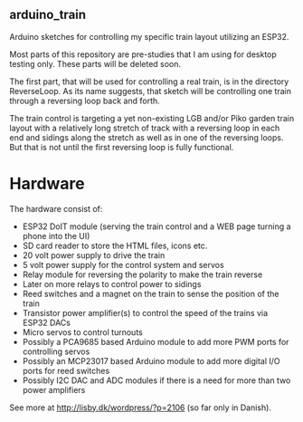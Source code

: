 ## arduino_train
Arduino sketches for controlling my specific train layout utilizing an ESP32.

Most parts of this repository are pre-studies that I am using for desktop testing only. These parts will be deleted soon.

The first part, that will be used for controlling a real train, is in the directory ReverseLoop. As its name suggests, that sketch will be controlling one train through a reversing loop back and forth.
              
The train control is targeting a yet non-existing LGB and/or Piko garden train layout with a relatively long stretch of track with a reversing loop in each end and sidings along the stretch as well as in one of the reversing loops. But that is not until the first reversing loop is fully functional.

# Hardware

The hardware consist of:
  - ESP32 DoIT module (serving the train control and a WEB page turning a phone into the UI)
  - SD card reader to store the HTML files, icons etc.
  - 20 volt power supply to drive the train
  - 5 volt power supply for the control system and servos
  - Relay module for reversing the polarity to make the train reverse
  - Later on more relays to control power to sidings
  - Reed switches and a magnet on the train to sense the position of the train
  - Transistor power amplifier(s) to control the speed of the trains via ESP32 DACs
  - Micro servos to control turnouts
  - Possibly a PCA9685 based Arduino module to add more PWM ports for controlling servos
  - Possibly an MCP23017 based Arduino module to add more digital I/O ports for reed switches
  - Possibly I2C DAC and ADC modules if there is a need for more than two power amplifiers

See more at http://lisby.dk/wordpress/?p=2106 (so far only in Danish).
